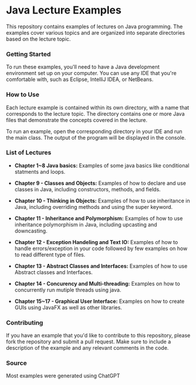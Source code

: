 # Java Lecture Examples
This repository contains examples of lectures on Java programming. The examples cover various topics and are organized into separate directories based on the lecture topic.

### Getting Started
To run these examples, you'll need to have a Java development environment set up on your computer. You can use any IDE that you're comfortable with, such as Eclipse, IntelliJ IDEA, or NetBeans.

### How to Use
Each lecture example is contained within its own directory, with a name that corresponds to the lecture topic. The directory contains one or more Java files that demonstrate the concepts covered in the lecture.

To run an example, open the corresponding directory in your IDE and run the main class. The output of the program will be displayed in the console.

### List of Lectures

- **Chapter 1~8 Java basics:** Examples of some java basics like conditional statments and loops.

- **Chapter 9 - Classes and Objects:** Examples of how to declare and use classes in Java, including constructors, methods, and fields.

- **Chapter 10 - Thinking in Objects:** Examples of how to use inheritance in Java, including overriding methods and using the super keyword.

- **Chapter 11 - Inheritance and Polymorphism:** Examples of how to use inheritance polymorphism in Java, including upcasting and downcasting.

- **Chapter 12 - Exception Handeling and Text IO:** Examples of how to handle errors/exception in your code followed by few examples on how to read different type of files.

- **Chapter 13 - Abstract Classes and Interfaces:** Examples of how to use Abstract classes and Interfaces.

- **Chapter 14 - Concurency and Multi-threading:** Examples on how to concurrently run mutiple threads using java.

- **Chapter 15~17 - Graphical User Interface:** Examples on how to create GUIs using JavaFX as well as other libraries.

### Contributing
If you have an example that you'd like to contribute to this repository, please fork the repository and submit a pull request. Make sure to include a description of the example and any relevant comments in the code.

### Source
Most examples were generated using ChatGPT
